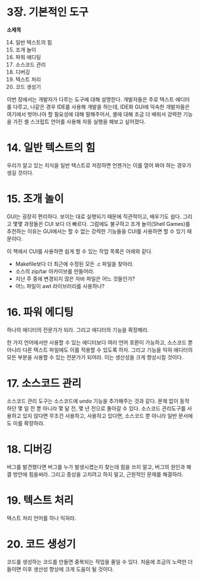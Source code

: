 # 3장. 기본적인 도구

**소제목**

14. 일반 텍스트의 힘
15. 조개 놀이
16. 파워 에디팅
17. 소스코드 관리
18. 디버깅
19. 텍스트 처리
20. 코드 생성기



이번 장에서는 개발자가 다루는 도구에 대해 설명한다. 개발자들은 주로 텍스트 에디터를 다루고, 나같은 경우 IDE를 사용해 개발을 하는데, IDE화 GUI에 익숙한 개발자들은 여기에서 벗어나야 할 필요성에 대해 말해주어서, 셸에 대해 조금 더 배워서 강력한 기능을 가진 셸 스크립트 언어를 사용해 자동 실행을 해보고 싶어졌다.



# 14. 일반 텍스트의 힘

우리가 알고 있는 지식을 일반 텍스트로 저장하면 언젠가는 이를 열어 봐야 하는 경우가 생길 것이다.



# 15. 조개 놀이

GUI는 굉장히 편리하다. 보이는 대로 실행되기 때문에 직관적이고, 배우기도 쉽다. 그리고 몇몇 과정들은 CUI 보다 더 빠르다. 그럼에도 불구하고 조개 놀이(Shell Games)를 추천하는 이유는 GUI에서는 할 수 없는 강력한 기능들을 CUI를 사용하면 할 수 있기 때문이다.

이 책에서 CUI를 사용하면 쉽게 할 수 있는 작업 목록은 아래와 같다.

* Makefile보다 더 최근에 수정된 모든 .c 파일을 찾아라.
* 소스의 zip/tar 아카이브를 만들어라.
* 지난 주 중에 변경되지 않은 자바 파일은 어느 것들인가?
* 어느 파일이 awt 라이브러리를 사용하나?



# 16. 파워 에디팅

하나의 에디터의 전문가가 되라. 그리고 에디터의 기능을 확장해라.

한 가지 언어에서만 사용할 수 있는 에디터보다 여러 언어 호환이 가능하고, 소스코드 뿐 아니라 다른 텍스트 파일에도 이를 적용할 수 있도록 하자. 그리고 기능을 익혀 에디터의 모든 부분을 사용할 수 있는 전문가가 되어라. 이는 생산성을 크게 향상시킬 것이다.



# 17. 소스코드 관리

소스코드 관리 도구는 소스코드에 undo 기능을 추가해주는 것과 같다. 문제 없이 동작하던 몇 일 전 뿐 아니라 몇 달 전, 몇 년 전으로 돌아갈 수 있다. 소스코드 관리도구를 사용하고 있지 않다면 무조건 사용하고, 사용하고 있다면, 소스코드 뿐 아니라 일반 문서에도 이를 확장하라.



# 18. 디버깅

버그를 발견했다면 버그를 누가 발생시켰는지 찾는데 힘을 쓰지 말고, 버그의 원인과 해결 방안에 힘을써라. 그리고 증상을 고치려고 하지 말고, 근원적인 문제를 해결하라.



# 19. 텍스트 처리

텍스트 처리 언어를 하나 익혀라.



# 20. 코드 생성기

코드를 생성하는 코드를 만들면 중복되는 작업을 줄일 수 있다. 처음에 조금의 노력만 더들이면 이후 생산성 향상에 크게 도움이 될 것이다.